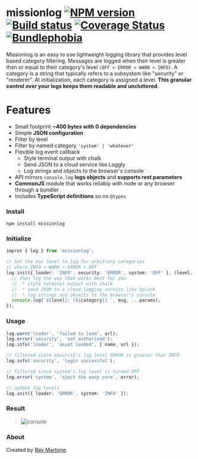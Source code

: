 # missionlog [![NPM version][npm-image]][npm-url] [![Build status](https://travis-ci.com/rmartone/missionlog.svg)](https://travis-ci.com/rmartone/missionlog) [![Coverage Status](https://coveralls.io/repos/github/rmartone/missionlog/badge.svg?branch=master)](https://coveralls.io/github/rmartone/missionlog?branch=master) [![Bundlephobia](https://badgen.net/bundlephobia/minzip/missionlog)](https://bundlephobia.com/result?p=missionlog)

[npm-image]: https://img.shields.io/npm/v/missionlog.svg?style=flat
[npm-url]: https://www.npmjs.com/package/missionlog

Missionlog is an easy to use lightweight logging library that provides level based category filtering. Messages are logged when their level is greater than or equal to their category's level `(OFF > ERROR > WARN > INFO)`. A category is a string that typically refers to a subsystem like "security" or "renderer". At initialization, each category is assigned a level. **This granular control over your logs keeps them readable and uncluttered**.

# Features
* Small footprint **~400 bytes with 0 dependencies**
* Simple **JSON configuration**
* Filter by level
* Filter by named category `'system' | 'whatever'`
* Flexible log event callback
  * Style terminal output with chalk
  * Send JSON to a cloud service like Loggly
  * Log strings and objects to the browser's console
* API mirrors `console.log` **logs objects** and **supports rest parameters**
* **CommonJS** module that works reliably with node or any browser through a bundler
* Includes **TypeScript definitions** so no `@types`

### Install
```shell
npm install missionlog
```

### Initialize
```typescript
improt { log } from 'missionlog';

// Set the max level to log for arbitrary categories
// where INFO > WARN > ERROR > OFF
log.init({ loader: 'INFO', security: 'ERROR', system: 'OFF' }, (level, category, msg, params): void => {
  // then log the way that works best for you
  //  * style terminal output with chalk
  //  * send JSON to a cloud logging service like Splunk
  //  * log strings and objects to the browser's console
  console.log(`${level}: [${category}] `, msg, ...params);
});
```
### Usage
```typescript
log.warn('loader', 'failed to load', url);
log.error('security', 'not authorized');
log.info('loader', 'asset loaded', { name, url });

// filtered since security's log level ERROR is greater than INFO
log.info('security', 'login successful');

// filtered since system's log level is turned OFF
log.error('system', 'eject the warp core', error);

// update log levels
log.init({ loader: 'ERROR', system: 'INFO' });
```

### Result
>![console](https://raw.githubusercontent.com/rmartone/missionlog/master/console.jpg)


### About
Created by [Ray Martone](mailto:rmartone@gmail.com).